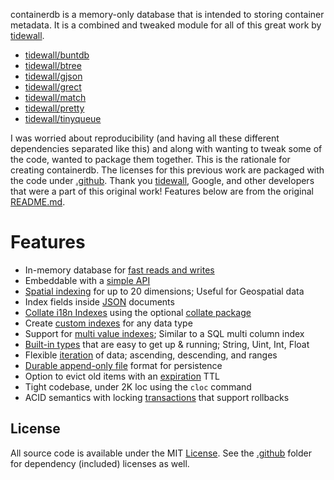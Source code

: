 
containerdb is a memory-only database that is intended to storing container
metadata. It is a combined and tweaked module for all of this great work
by [tidewall](https://github.com/tidewall).

 - [tidewall/buntdb](https://github.com/tidwall/buntdb)
 - [tidewall/btree](https://github.com/tidewall/btree)
 - [tidewall/gjson](https://github.com/tidewall/gjson)
 - [tidewall/grect](https://github.com/tidewall/grect)
 - [tidewall/match](https://github.com/tidewall/match)
 - [tidewall/pretty](https://github.com/tidewall/pretty)
 - [tidewall/tinyqueue](https://github.com/tidewall/tinyqueue)

I was worried about reproducibility (and having all these different dependencies
separated like this) and along with wanting to tweak some of the code, wanted
to package them together. This is the rationale for creating containerdb.
The licenses for this previous work are packaged with the code under [.github](.github). Thank you [tidewall](https://github.com/tidewall), Google, and other developers that were a part of this
original work! Features below are from the original [README.md](https://github.com/tidwall/buntdb).

Features
========

- In-memory database for [fast reads and writes](#performance)
- Embeddable with a [simple API](https://godoc.org/github.com/tidwall/buntdb)
- [Spatial indexing](#spatial-indexes) for up to 20 dimensions; Useful for Geospatial data
- Index fields inside [JSON](#json-indexes) documents
- [Collate i18n Indexes](#collate-i18n-indexes) using the optional [collate package](https://github.com/tidwall/collate)
- Create [custom indexes](#custom-indexes) for any data type
- Support for [multi value indexes](#multi-value-index); Similar to a SQL multi column index
- [Built-in types](#built-in-types) that are easy to get up & running; String, Uint, Int, Float
- Flexible [iteration](#iterating) of data; ascending, descending, and ranges
- [Durable append-only file](#append-only-file) format for persistence
- Option to evict old items with an [expiration](#data-expiration) TTL
- Tight codebase, under 2K loc using the `cloc` command
- ACID semantics with locking [transactions](#transactions) that support rollbacks


## License

All source code is available under the MIT [License](/LICENSE). See
the [.github](.github) folder for dependency (included) licenses as well.
